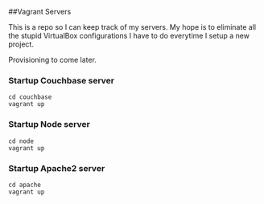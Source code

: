 ##Vagrant Servers

This is a repo so I can keep track of my servers. My hope is to eliminate all the stupid VirtualBox configurations I have to do everytime I setup a new project.

Provisioning to come later.

### Startup Couchbase server

    cd couchbase
    vagrant up

### Startup Node server

    cd node
    vagrant up

### Startup Apache2 server

    cd apache
    vagrant up

